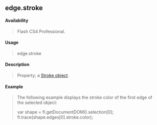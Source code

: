 ## edge.stroke

#### Availability

> Flash CS4 Professional.

#### Usage

> edge.stroke

#### Description

> Property; a [Stroke object](#_bookmark876).

#### Example

> The following example displays the stroke color of the first edge of the selected object:
>
> var shape = fl.getDocumentDOM().selection\[0\]; fl.trace(shape.edges\[0\].stroke.color);

